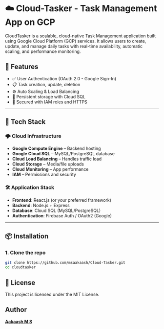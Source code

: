 # ☁️ Cloud-Tasker - Task Management App on GCP
 
 CloudTasker is a scalable, cloud-native Task Management application built using Google Cloud Platform (GCP) services. It allows users to create, update, and manage daily tasks with real-time availability, automatic scaling, and performance monitoring.
 
 
 ## 🚀 Features
 
 - ✅ User Authentication (OAuth 2.0 - Google Sign-In)
 - 📋 Task creation, update, deletion
 - ⚙️ Auto Scaling & Load Balancing
 - 💾 Persistent storage with Cloud SQL
 - 🔐 Secured with IAM roles and HTTPS
 
 ---
 
 ## 🧱 Tech Stack
 
 ### 🌩️ Cloud Infrastructure
 - **Google Compute Engine** – Backend hosting
 - **Google Cloud SQL** – MySQL/PostgreSQL database
 - **Cloud Load Balancing** – Handles traffic load
 - **Cloud Storage** – Media/file uploads
 - **Cloud Monitoring** – App performance
 - **IAM** – Permissions and security
 
 ### 🛠️ Application Stack
 - **Frontend**: React.js (or your preferred framework)
 - **Backend**: Node.js + Express
 - **Database**: Cloud SQL (MySQL/PostgreSQL)
 - **Authentication**: Firebase Auth / OAuth2 (Google)
 
 ---
 
 ## 📦 Installation
 
 ### 1. Clone the repo
 ```bash
 git clone https://github.com/msaakaash/Cloud-Tasker.git
 cd cloudtasker
 
 ```
 
 ## 📜 License
 This project is licensed under the MIT License.
 
 
 
 ## Author
 [**Aakaash M S**](https://github.com/msaakaash)
 
